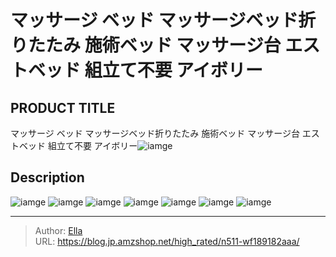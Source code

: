# マッサージ ベッド マッサージベッド折りたたみ 施術ベッド マッサージ台 エストベッド 組立て不要 アイボリー


## PRODUCT TITLE 

マッサージ ベッド マッサージベッド折りたたみ 施術ベッド マッサージ台 エストベッド 組立て不要 アイボリー![iamge](https://b2bfiles1.gigab2b.cn/image/wkseller/303/189182/20200917_4bcc99ad4bb5d619abfb72b91dc08603.jpg)

## Description











![iamge](https://b2bfiles1.gigab2b.cn/image/wkseller/303/189182/20191216_527adddf99cef64f65023916a9577ba7.jpg)
![iamge](https://b2bfiles1.gigab2b.cn/image/wkseller/303/189182/20191216_c0135c9bacd28755fa00f3ff369cbd9a.jpg)
![iamge](https://b2bfiles1.gigab2b.cn/image/wkseller/303/189182/20191102_54213ebc8c2c8dda33ee00de2407a5ec.jpg)
![iamge](https://b2bfiles1.gigab2b.cn/image/wkseller/303/189182/20210126_7b85a6b9eb84d4c2eef0f384f9a6f95b.jpg)
![iamge](https://b2bfiles1.gigab2b.cn/image/wkseller/303/189182/20210126_f4e59a6b797defcabd09b25672379c32.jpg)
![iamge](https://b2bfiles1.gigab2b.cn/image/wkseller/303/189182/20210126_29029f3b016a9225fe99b293f554bda4.jpg)
![iamge](https://b2bfiles1.gigab2b.cn/image/wkseller/303/20220711_38b52b0a2ef9a64724df21816578c026.jpg)


---

> Author: [Ella](https://blog.jp.amzshop.net/)  
> URL: https://blog.jp.amzshop.net/high_rated/n511-wf189182aaa/  

